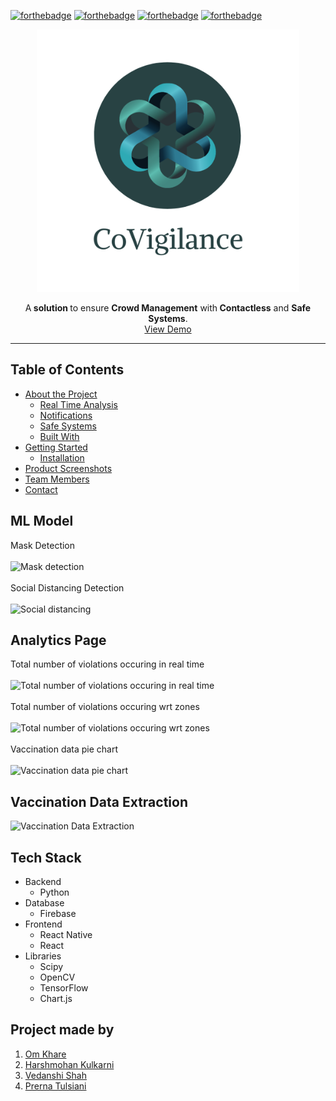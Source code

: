 
 [![forthebadge](https://forthebadge.com/images/badges/built-with-love.svg)](https://forthebadge.com) [![forthebadge](https://forthebadge.com/images/badges/check-it-out.svg)](https://forthebadge.com) [![forthebadge](https://forthebadge.com/images/badges/made-with-python.svg)](https://forthebadge.com) [![forthebadge](https://forthebadge.com/images/badges/powered-by-coffee.svg)](https://forthebadge.com)
<br/>

<p align="center">
  <a href="https://github.com/radioactive11/AQUA">
    <img src="static/CoVigilence.png" alt="Logo" width="420" height="420"></a>
  
  <p align="center">
    A<strong> solution </strong>to ensure <strong>Crowd Management</strong> with<strong> Contactless</strong> and <strong>Safe Systems</strong>.
    <br />
    <a href="">View Demo</a>
   
  </p>
</p>
<hr />


## Table of Contents

* [About the Project](#about-the-project)
  * [Real Time Analysis](#Real-time-analysis)
  * [Notifications](#Notifications)
  * [Safe Systems](#safe-systems)
  * [Built With](#built-with)
* [Getting Started](#getting-started)
  * [Installation](#installation)
* [Product Screenshots](#Product-Screenshots)
* [Team Members](#team)
* [Contact](#contact)

## ML Model
Mask Detection<br/><br/>
![Mask detection]() <br/><br/>
Social Distancing Detection<br/><br/>
![Social distancing]() <br/>

## Analytics Page
Total number of violations occuring in real time<br/><br/>
![Total number of violations occuring in real time]() <br/><br/>
Total number of violations occuring wrt zones<br/><br/>
![Total number of violations occuring wrt zones]()<br/><br/>
Vaccination data pie chart<br/><br/>
![Vaccination data pie chart]()

## Vaccination Data Extraction
![Vaccination Data Extraction]()

## Tech Stack
* Backend
  * Python <br/>
* Database
  * Firebase <br/>
* Frontend
  * React Native
  * React <br/>
* Libraries
  * Scipy
  * OpenCV
  * TensorFlow
  * Chart.js <br/>

## Project made by
1. [Om Khare](https://github.com/OmKhare)
2. [Harshmohan Kulkarni](https://github.com/harshmohan07)
3. [Vedanshi Shah](https://github.com/Vedanshi-Shah)
4. [Prerna Tulsiani](https://github.com/pt3002)
